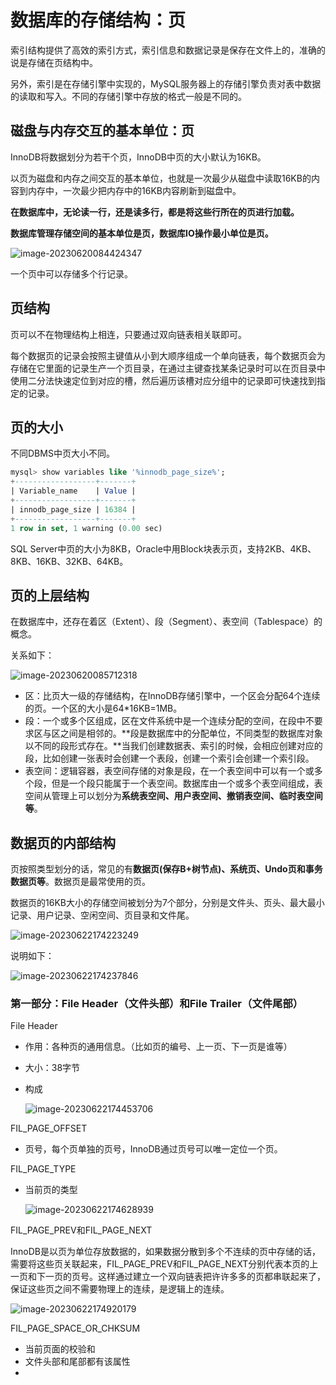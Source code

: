 # 数据库的存储结构：页

索引结构提供了高效的索引方式，索引信息和数据记录是保存在文件上的，准确的说是存储在页结构中。

另外，索引是在存储引擎中实现的，MySQL服务器上的存储引擎负责对表中数据的读取和写入。不同的存储引擎中存放的格式一般是不同的。

## 磁盘与内存交互的基本单位：页

InnoDB将数据划分为若干个页，InnoDB中页的大小默认为16KB。

以页为磁盘和内存之间交互的基本单位，也就是一次最少从磁盘中读取16KB的内容到内存中，一次最少把内存中的16KB内容刷新到磁盘中。

**在数据库中，无论读一行，还是读多行，都是将这些行所在的页进行加载。**

**数据库管理存储空间的基本单位是页，数据库IO操作最小单位是页。**

![image-20230620084424347](C:\Users\kd\AppData\Roaming\Typora\typora-user-images\image-20230620084424347.png)

一个页中可以存储多个行记录。

## 页结构

页可以不在物理结构上相连，只要通过双向链表相关联即可。

每个数据页的记录会按照主键值从小到大顺序组成一个单向链表，每个数据页会为存储在它里面的记录生产一个页目录，在通过主键查找某条记录时可以在页目录中使用二分法快速定位到对应的槽，然后遍历该槽对应分组中的记录即可快速找到指定的记录。

## 页的大小

不同DBMS中页大小不同。

```sql
mysql> show variables like '%innodb_page_size%';
+------------------+-------+
| Variable_name    | Value |
+------------------+-------+
| innodb_page_size | 16384 |
+------------------+-------+
1 row in set, 1 warning (0.00 sec)
```

SQL Server中页的大小为8KB，Oracle中用Block块表示页，支持2KB、4KB、8KB、16KB、32KB、64KB。

## 页的上层结构

在数据库中，还存在着区（Extent）、段（Segment）、表空间（Tablespace）的概念。

关系如下：

![image-20230620085712318](C:\Users\kd\AppData\Roaming\Typora\typora-user-images\image-20230620085712318.png)

- 区：比页大一级的存储结构，在InnoDB存储引擎中，一个区会分配64个连续的页。一个区的大小是64*16KB=1MB。
- 段：一个或多个区组成，区在文件系统中是一个连续分配的空间，在段中不要求区与区之间是相邻的。**段是数据库中的分配单位，不同类型的数据库对象以不同的段形式存在。**当我们创建数据表、索引的时候，会相应创建对应的段，比如创建一张表时会创建一个表段，创建一个索引会创建一个索引段。
- 表空间：逻辑容器，表空间存储的对象是段，在一个表空间中可以有一个或多个段，但是一个段只能属于一个表空间。数据库由一个或多个表空间组成，表空间从管理上可以划分为**系统表空间、用户表空间、撤销表空间、临时表空间等**。

## 数据页的内部结构

页按照类型划分的话，常见的有**数据页(保存B+树节点)、系统页、Undo页和事务数据页等**。数据页是最常使用的页。

数据页的16KB大小的存储空间被划分为7个部分，分别是文件头、页头、最大最小记录、用户记录、空闲空间、页目录和文件尾。

![image-20230622174223249](C:\Users\kd\AppData\Roaming\Typora\typora-user-images\image-20230622174223249.png)

说明如下：

![image-20230622174237846](C:\Users\kd\AppData\Roaming\Typora\typora-user-images\image-20230622174237846.png)

### 第一部分：File Header（文件头部）和File Trailer（文件尾部）

File Header

- 作用：各种页的通用信息。（比如页的编号、上一页、下一页是谁等）

- 大小：38字节

- 构成

  ![image-20230622174453706](C:\Users\kd\AppData\Roaming\Typora\typora-user-images\image-20230622174453706.png)

FIL_PAGE_OFFSET

- 页号，每个页单独的页号，InnoDB通过页号可以唯一定位一个页。

FIL_PAGE_TYPE

- 当前页的类型

  ![image-20230622174628939](C:\Users\kd\AppData\Roaming\Typora\typora-user-images\image-20230622174628939.png)

FIL_PAGE_PREV和FIL_PAGE_NEXT

InnoDB是以页为单位存放数据的，如果数据分散到多个不连续的页中存储的话，需要将这些页关联起来，FIL_PAGE_PREV和FIL_PAGE_NEXT分别代表本页的上一页和下一页的页号。这样通过建立一个双向链表把许许多多的页都串联起来了，保证这些页之间不需要物理上的连续，是逻辑上的连续。

![image-20230622174920179](C:\Users\kd\AppData\Roaming\Typora\typora-user-images\image-20230622174920179.png)

FIL_PAGE_SPACE_OR_CHKSUM

- 当前页面的校验和
- 文件头部和尾部都有该属性
- 